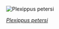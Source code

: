 
![Plexippus petersi](https://upload.wikimedia.org/wikipedia/commons/thumb/c/cc/Plexippus_petersi_%28jumping_spider%29_on_a_human_finger_at_golden_hour.jpg/750px-Plexippus_petersi_%28jumping_spider%29_on_a_human_finger_at_golden_hour.jpg)

*[Plexippus petersi](https://wikipedia.org/wiki/File:Plexippus_petersi_(jumping_spider)_on_a_human_finger_at_golden_hour.jpg)*
